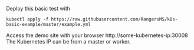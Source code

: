 Deploy this basic test with
```
kubectl apply -f https://raw.githubusercontent.com/RangersMS/k8s-basic-example/master/example.yml
```

Access the demo site with your browser http://some-kubernetes-ip:30008
The Kubernetes IP can be from a master or worker.
